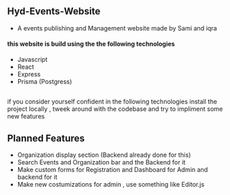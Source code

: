 ## Hyd-Events-Website
- A events publishing and Management website made by Sami and iqra 


<h4>this website is build using the the following technologies </h4> 

- Javascript
- React 
- Express 
- Prisma (Postgress)

##
if you consider yourself confident in the following technologies install the project locally , tweek around with the codebase and try to impliment some new features 

## Planned Features 
- Organization display section (Backend already done for this) 
- Search Events and Organization bar and the Backend for it 
- Make custom forms for Registration and Dashboard for Admin and backend for it  
- Make new costumizations for admin , use something like Editor.js 


